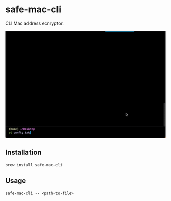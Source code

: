# safe-mac-cli
CLI Mac address ecnryptor.

![](https://github.com/l3r8yJ/safe-mac-cli/blob/master/demo/gif-demo.gif)

## Installation

`brew install safe-mac-cli`

## Usage

`safe-mac-cli -- <path-to-file>`
